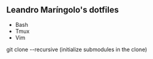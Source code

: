 ## Leandro Maríngolo's dotfiles ##
  * Bash
  * Tmux
  * Vim

git clone --recursive (initialize submodules in the clone)


